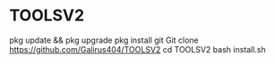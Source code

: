 # TOOLSV2
pkg update && pkg upgrade
pkg install git
Git clone https://github.com/Galirus404/TOOLSV2
cd TOOLSV2
bash install.sh
